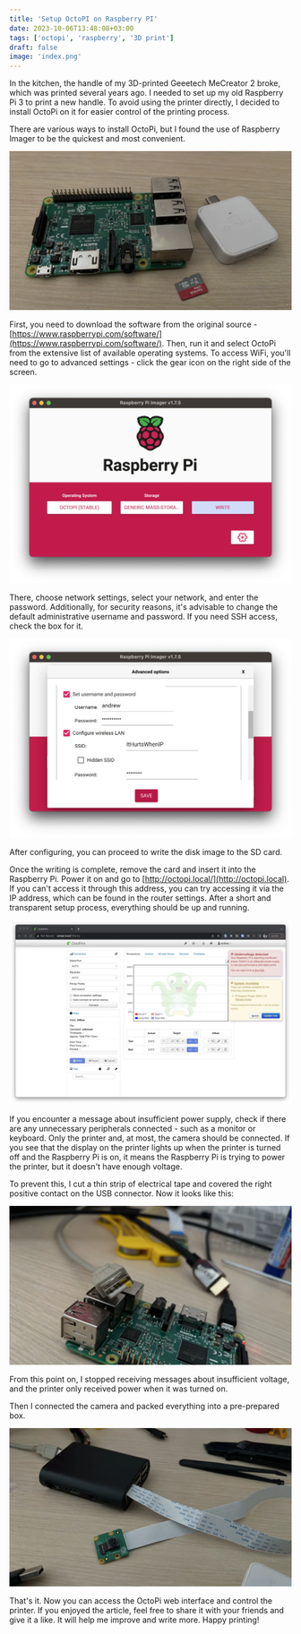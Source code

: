 ```yaml
---
title: 'Setup OctoPI on Raspberry PI'
date: 2023-10-06T13:48:08+03:00
tags: ['octopi', 'raspberry', '3D print']
draft: false
image: 'index.png'
---
```


In the kitchen, the handle of my 3D-printed Geeetech MeCreator 2 broke, which was printed several years ago. I needed to
set up my old Raspberry Pi 3 to print a new handle. To avoid using the printer directly, I decided to install OctoPi on
it for easier control of the printing process.

There are various ways to install OctoPi, but I found the use of Raspberry Imager to be the quickest and most
convenient.

<!--more-->

![IMG_9649.webp](IMG_9649.webp)

First, you need to download the software from the original source -
[https://www.raspberrypi.com/software/](https://www.raspberrypi.com/software/). Then, run it and select OctoPi from the
extensive list of available operating systems. To access WiFi, you'll need to go to advanced settings - click the gear
icon on the right side of the screen.

![1.webp](2.webp)

There, choose network settings, select your network, and enter the password. Additionally, for security reasons, it's
advisable to change the default administrative username and password. If you need SSH access, check the box for it.

![2.webp](1.webp)

After configuring, you can proceed to write the disk image to the SD card.

Once the writing is complete, remove the card and insert it into the Raspberry Pi. Power it on and go to
[http://octopi.local/](http://octopi.local). If you can't access it through this address, you can try accessing it via
the IP address, which can be found in the router settings. After a short and transparent setup process, everything
should be up and running.

![3.webp](3.webp)

If you encounter a message about insufficient power supply, check if there are any unnecessary peripherals connected -
such as a monitor or keyboard. Only the printer and, at most, the camera should be connected. If you see that the
display on the printer lights up when the printer is turned off and the Raspberry Pi is on, it means the Raspberry Pi is
trying to power the printer, but it doesn't have enough voltage.

To prevent this, I cut a thin strip of electrical tape and covered the right positive contact on the USB connector. Now
it looks like this:

![IMG_9651.webp](IMG_9651.webp)

From this point on, I stopped receiving messages about insufficient voltage, and the printer only received power when it
was turned on.

Then I connected the camera and packed everything into a pre-prepared box.

![IMG_9653.webp](IMG_9653.webp)

That's it. Now you can access the OctoPi web interface and control the printer. If you enjoyed the article, feel free to
share it with your friends and give it a like. It will help me improve and write more. Happy printing!
